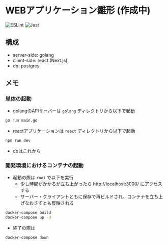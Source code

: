 # WEBアプリケーション雛形 (作成中)
![ESLint](https://github.com/yokotani92/my-app/workflows/ESLint/badge.svg)
![Jest](https://github.com/yokotani92/my-app/workflows/Jest/badge.svg)

## 構成
- server-side: golang
- client-side: react (Next.js)
- db: postgres

## メモ
### 単体の起動
- golangのAPIサーバーは `golang` ディレクトリから以下で起動
```bash
go run main.go
```
- reactアプリケーションは `react` ディレクトリから以下で起動
```bash
npm run dev
```
- dbはこれから

### 開発環境におけるコンテナの起動
- 起動の際は `root` で以下を実行
  - 少し時間がかかるが立ち上がったら http://localhost:3000/ にアクセスする
  - サーバー・クライアントともに保存で再ビルドされ、コンテナを立ち上げなおさずとも反映される
```bash
docker-compose build
docker-compose up -d
```

- 終了の際は
```bash
docker-compose down
```